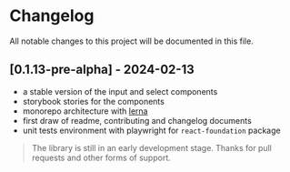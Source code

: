 # Changelog

All notable changes to this project will be documented in this file.

## [0.1.13-pre-alpha] - 2024-02-13

- a stable version of the input and select components
- storybook stories for the components
- monorepo architecture with [lerna](https://lerna.js.org/)
- first draw of readme, contributing and changelog documents
- unit tests environment with playwright for `react-foundation` package

> The library is still in an early development stage. Thanks for pull requests and other forms of support.
